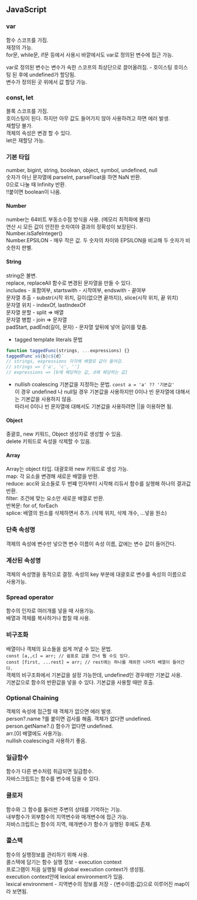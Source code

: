 ## JavaScript

### var
함수 스코프를 가짐.  
재정의 가능.  
for문, while문, if문 등에서 사용시 바깥에서도 var로 정의된 변수에 접근 가능.  

var로 정의된 변수는 변수가 속한 스코프의 최상단으로 끌어올려짐. - 호이스팅
호이스팅 된 후에 undefined가 할당됨.  
변수가 정의된 곳 위에서 값 할당 가능.  

### const, let
블록 스코프를 가짐.  
호이스팅이 된다. 하지만 아무 값도 들어가지 않아 사용하려고 하면 에러 발생.  
재할당 불가.  
객체의 속성은 변경 할 수 있다.  
let은 재할당 가능.

### 기본 타입
number, bigint, string, boolean, object, symbol, undefined, null  
숫자가 아닌 문자열에 parseInt, parseFloat을 하면 NaN 반환.  
0으로 나눌 때 Infinity 반환.  
!!붙이면 boolean이 나옴.

#### Number
number는 64비트 부동소수점 방식을 사용. (메모리 최적화에 불리)  
연산 시 모든 값이 안전한 숫자여야 결과의 정확성이 보장된다. Number.isSafeInteger()  
Number.EPSILON - 매우 작은 값. 두 숫자의 차이와 EPSILON을 비교해 두 숫자가 비슷한지 판별.  

#### String
string은 불변.  
replace, replaceAll 함수로 변경된 문자열을 만들 수 있다.  
includes - 포함여부, startswith - 시작여부, endswith - 끝여부  
문자열 추출 - substr(시작 위치, 길이(없으면 끝까지)), slice(시작 위치, 끝 위치)  
문자열 위치 - indexOf, lastIndexOf  
문자열 분할 - split => 배열  
문자열 병합 - join => 문자열  
padStart, padEnd(길이, 문자) - 문자열 앞뒤에 넣어 길이를 맞춤.  

* tagged template literals 문법
```javascript
function taggedFunc(strings, ...expressions) {}
taggedFunc`a${b}c${d}`
// strings, expressions 각각에 배열로 값이 들어감.
// strings => ['a', 'c', '']
// expressions => [b에 해당하는 값, d에 해당하는 값]
```

* nullish coalescing
기본값을 지정하는 문법.
```const a = 'a' ?? '기본값'```  
이 경우 undefined 나 null일 경우 기본값을 사용하지만 0이나 빈 문자열에 대해서는 기본값을 사용하지 않음.  
따라서 0이나 빈 문자열에 대해서도 기본값을 사용하려면 ||을 이용하면 됨.

#### Object
중괄호, new 키워드, Object 생성자로 생성할 수 있음.  
delete 키워드로 속성을 삭제할 수 있음.  

#### Array
Array는 object 타입. 대괄호와 new 키워드로 생성 가능.  
map: 각 요소을 변경해 새로운 배열을 반환.  
reduce: acc와 요소들로 두 번쨰 인자부터 시작해 리듀서 함수를 실행해 하나의 결과값 반환.  
filter: 조건에 맞는 요소만 새로운 배열로 반환.  
반복문: for of, forEach  
splice: 배열의 원소를 삭제하면서 추가. (삭제 위치, 삭제 개수, ...넣을 원소)  

### 단축 속성명
객체의 속성에 변수만 넣으면 변수 이름이 속성 이름, 값에는 변수 값이 들어간다.  

### 계산된 속성명
객체의 속성명을 동적으로 결정.
속성의 key 부분에 대괄호로 변수를 속성의 이름으로 사용가능.  

### Spread operator
함수의 인자로 여러개를 넣을 때 사용가능.  
배열과 객체를 복사하거나 합칠 때 사용.  

### 비구조화
배열이나 객체의 요소들을 쉽게 꺼낼 수 있는 문법.  
```const [a,,c] = arr; // 쉼표로 값을 건너 뛸 수도 있다.```  
```const [first, ...rest] = arr; // rest에는 하나를 제외한 나머지 배열이 들어간다.```  
객체의 비구조화에서 기본값을 설정 가능한데, undefined인 경우에만 기본값 사용.  
기본값으로 함수의 반환값을 넣을 수 있다. 기본값을 사용할 때만 호출.  

### Optional Chaining
객체의 속성에 접근할 때 객체가 없으면 에러 발생.  
person?.name ?를 붙이면 검사를 해줌. 객체가 없다면 undefined.  
person.getName?.() 함수가 없다면 undefined.  
arr.[0] 배열에도 사용가능.  
nullish coalescing과 사용하기 좋음.  

### 일급함수
함수가 다른 변수처럼 취급되면 일급함수.  
자바스크립트는 함수를 변수에 담을 수 있다.  

### 클로저
함수와 그 함수를 둘러싼 주변의 상태를 기억하는 기능.  
내부함수가 외부함수의 지역변수와 매개변수에 접근 가능.  
자바스크립트는 함수의 지역, 매개변수가 함수가 실행된 후에도 존재.  

### 콜스택
함수의 실행정보를 관리하기 위해 사용.  
콜스택에 담기는 함수 실행 정보 - execution context  
프로그램이 처음 실행될 때 global execution context가 생성됨.  
execution context안에 lexical environment가 있음.  
lexical environment - 지역변수의 정보를 저장 - {변수이름:값}으로 이루어진 map이라 보면됨.  
